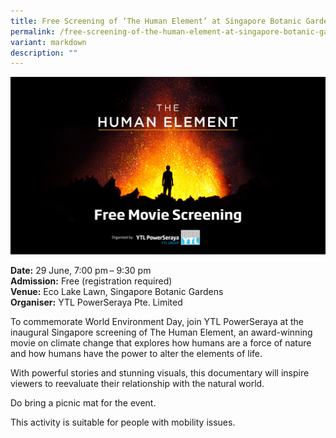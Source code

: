 ```yaml
---
title: Free Screening of ‘The Human Element’ at Singapore Botanic Gardens
permalink: /free-screening-of-the-human-element-at-singapore-botanic-gardens/
variant: markdown
description: ""
---
```

![Free Screening - The Human Element, at Singapore Botanical Gardens](/images/Events/Free_Screening_of__The_Human_Element__at_Singapore_Botanic_Gardens.jpg)

**Date:** 29 June, 7:00 pm – 9:30 pm<br>
**Admission:** Free (registration required) <br>
**Venue:** Eco Lake Lawn, Singapore Botanic Gardens<br>
**Organiser:** YTL PowerSeraya Pte. Limited

To commemorate World Environment Day, join YTL PowerSeraya at the inaugural Singapore screening of The Human Element,&nbsp;an award-winning movie on climate change that explores how humans are a force of nature and how humans have the power to alter the elements of life.&nbsp;

With powerful stories and stunning visuals, this documentary will inspire viewers to reevaluate their relationship with the natural world.&nbsp;

Do bring a picnic mat for the event.&nbsp;

This activity is suitable for people with mobility issues.


<a class="btn-link" target="_blank" href="https://www.eventbrite.com/e/public-movie-screening-at-singapore-botanic-gardens-tickets-904611014897)">
	<img src="/images/gogreensg_website-32.png">
</a>

<style>
	.btn-link {
		display: none;
	}
	a.btn-link[target="_blank"]:after {
	display: none;
}
	.btn-link > img {
		width: 100%;
	}
</style>